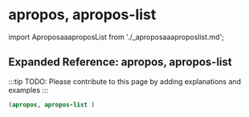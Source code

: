 # apropos, apropos-list

import AproposaaaproposList from './_aproposaaaproposlist.md';

<AproposaaaproposList />

## Expanded Reference: apropos, apropos-list

:::tip
TODO: Please contribute to this page by adding explanations and examples
:::

```lisp
(apropos, apropos-list )
```
